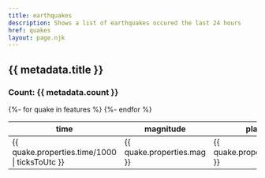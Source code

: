 ```yaml
---
title: earthquakes
description: Shows a list of earthquakes occured the last 24 hours
href: quakes
layout: page.njk
---
```


<h2 class="subtitle subtitle-xl">{{ metadata.title }}</h2>
<h3 class="subtitle subtitle-lg">Count: {{ metadata.count }}</h3>

<table class="table table--stripped">
    <thead class="table__head">
        <tr class="table__row table__row--heading">
            <th class="table__cell">time</th>
            <th class="table__cell">magnitude</th>
            <th class="table__cell">place</th>
            <th class="table__cell">url</th>
        </tr>
    </thead>
    <tbody class="table__body">
    {%- for quake in features %}
        <tr class="table__row">
            <td class="table__cell">{{ quake.properties.time/1000 | ticksToUtc }}</td>
            <td class="table__cell">{{ quake.properties.mag }}</td>
            <td class="table__cell">{{ quake.properties.place }}</td>
            <td class="table__cell">
                <a href="{{ quake.properties.url }}" target="_blank">
                    {{ quake.properties.url }}
                </a>
            </td>
        </tr>
    {%- endfor %}
    </tbody>
</table>
